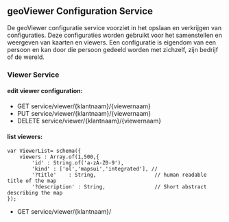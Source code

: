 ## geoViewer Configuration Service ##

De geoViewer configuratie service voorziet in het opslaan en verkrijgen van configuraties. Deze configuraties worden gebruikt voor het samenstellen en weergeven van kaarten en viewers. Een configuratie is eigendom van een persoon en kan door die persoon gedeeld worden met zichzelf, zijn bedrijf of de wereld. 



### Viewer Service

#### edit viewer configuration: ####

- GET service/viewer/{klantnaam}/{viewernaam}
- PUT service/viewer/{klantnaam}/{viewernaam}
- DELETE service/viewer/{klantnaam}/{viewernaam}

#### list viewers: ####

	var ViewerList= schema({
		viewers : Array.of(1,500,{
			'id' : String.of('a-zA-Z0-9'),			
			'kind' : ['ol','mapsui','integrated'], //
			'?title'	: String,					// human readable title of the map
			'?description' : String,				// Short abstract describing the map
	});

- GET service/viewer/{klantnaam}/

